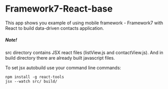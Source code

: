 Framework7-React-base
========================

This app shows you example of using mobile framework - Framework7 with React to build data-driven contacts application.

##### Note!
src directory contains JSX react files (listView.js and contactView.js).
And in build directory there are already built javascript files.

To set jsx autobuild use your command line commands:
```
npm install -g react-tools
jsx --watch src/ build/
```
